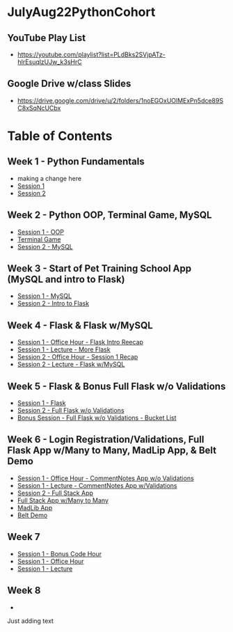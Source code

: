 # JulyAug22PythonCohort

## YouTube Play List
- https://youtube.com/playlist?list=PLdBks2SVjpATz-hIrEsuqlzUJw_k3sHrC

## Google Drive w/class Slides
- https://drive.google.com/drive/u/2/folders/1noEGOxUOlMExPn5dce89SC8xSqNcUCbx

# Table of Contents

## Week 1 - Python Fundamentals
- making a change here
- [Session 1](https://github.com/Python-InstructorMelissa/JulyAug22PythonCohort/tree/main/lectures/week1/session1)
- [Session 2](https://github.com/Python-InstructorMelissa/JulyAug22PythonCohort/tree/main/lectures/week1/session2)

## Week 2 - Python OOP, Terminal Game, MySQL
- [Session 1 - OOP](https://github.com/Python-InstructorMelissa/JulyAug22PythonCohort/tree/main/lectures/week2/session1)
- [Terminal Game](https://github.com/Python-InstructorMelissa/JulyAug22PythonCohort/tree/main/lectures/week2/session2/terminalGame)
- [Session 2 - MySQL](https://github.com/Python-InstructorMelissa/JulyAug22PythonCohort/tree/main/lectures/week2/session2)

## Week 3 - Start of Pet Training School App (MySQL and intro to Flask)
- [Session 1 - MySQL](https://github.com/Python-InstructorMelissa/JulyAug22PythonCohort/tree/main/lectures/week3/session1)
- [Session 2 - Intro to Flask](https://github.com/Python-InstructorMelissa/JulyAug22PythonCohort/tree/main/lectures/week3/)

## Week 4 - Flask & Flask w/MySQL
- [Session 1 - Office Hour - Flask Intro Reecap](https://github.com/Python-InstructorMelissa/JulyAug22PythonCohort/tree/main/lectures/week4/session1/officeHour)
- [Session 1 - Lecture - More Flask](https://github.com/Python-InstructorMelissa/JulyAug22PythonCohort/tree/main/lectures/week4/session1/lecture)
- [Session 2 - Office Hour - Session 1 Recap](https://github.com/Python-InstructorMelissa/JulyAug22PythonCohort/tree/main/lectures/week4/session2/officeHour)
- [Session 2 - Lecture - Flask w/MySQL](https://github.com/Python-InstructorMelissa/JulyAug22PythonCohort/tree/main/lectures/week4/session2/lecture)

## Week 5 - Flask & Bonus Full Flask w/o Validations
- [Session 1 - Flask](https://github.com/Python-InstructorMelissa/JulyAug22PythonCohort/tree/main/lectures/week5/session1)
- [Session 2 - Full Flask w/o Validations](https://github.com/Python-InstructorMelissa/JulyAug22PythonCohort/tree/main/lectures/week5/session2)
- [Bonus Session - Full Flask w/o Validations - Bucket List](https://github.com/Python-InstructorMelissa/JulyAug22PythonCohort/tree/main/lectures/week5/bonusSession)

## Week 6 - Login Registration/Validations, Full Flask App w/Many to Many, MadLip App, & Belt Demo
- [Session 1 - Office Hour - CommentNotes App w/o Validations](https://github.com/Python-InstructorMelissa/JulyAug22PythonCohort/tree/main/lectures/week6/session1/officeHour)
- [Session 1 - Lecture - CommentNotes App w/Validations](https://github.com/Python-InstructorMelissa/JulyAug22PythonCohort/tree/main/lectures/week6/session1/lecture)
- [Session 2 - Full Stack App](https://github.com/Python-InstructorMelissa/JulyAug22PythonCohort/tree/main/lectures/week6/session2)
- [Full Stack App w/Many to Many](https://github.com/Python-InstructorMelissa/JulyAug22PythonCohort/tree/main/lectures/week6/fullStackCompleted)
- [MadLib App](https://github.com/Python-InstructorMelissa/JulyAug22PythonCohort/tree/main/lectures/week6/MadLib)
- [Belt Demo](https://github.com/Python-InstructorMelissa/JulyAug22PythonCohort/tree/main/lectures/week6/BeltDemo)

## Week 7
- [Session 1 - Bonus Code Hour](https://github.com/Python-InstructorMelissa/JulyAug22PythonCohort/tree/main/lectures/week7/session1/cookieOrderValidations)
- [Session 1 - Office Hour](https://github.com/Python-InstructorMelissa/JulyAug22PythonCohort/tree/main/lectures/week7/session1/officeHour)
- [Session 1 - Lecture](https://github.com/Python-InstructorMelissa/JulyAug22PythonCohort/tree/main/lectures/week7/session1/lecture)

## Week 8
-
Just adding text
